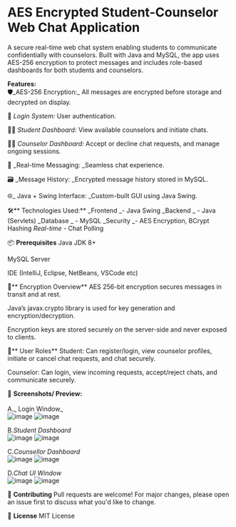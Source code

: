 # AES Encrypted Student-Counselor Web Chat Application

A secure real-time web chat system enabling students to communicate confidentially with counselors. Built with Java and MySQL, the app uses AES-256 encryption to protect messages and includes role-based dashboards for both students and counselors.

**Features:**<br>
🛡️_AES-256 Encryption:_ All messages are encrypted before storage and decrypted on display.

🔐 _Login System:_ User authentication.

🧑‍🎓 _Student Dashboard:_ View available counselors and initiate chats.

🧑‍💼 _Counselor Dashboard:_ Accept or decline chat requests, and manage ongoing sessions.

💬 _Real-time Messaging: _Seamless chat experience.

🗃️ _Message History: _Encrypted message history stored in MySQL.

🌐_ Java + Swing Interface: _Custom-built GUI using Java Swing.

🛠️** Technologies Used:**
_Frontend _- Java Swing 
_Backend	 _ - Java (Servlets)
_Database _ -	MySQL
_Security  _-	AES Encryption, BCrypt Hashing
_Real-time_ - Chat	Polling 

📦 **Prerequisites**
Java JDK 8+

MySQL Server

IDE (IntelliJ, Eclipse, NetBeans, VSCode etc)

🔐** Encryption Overview**
AES 256-bit encryption secures messages in transit and at rest.

Java’s javax.crypto library is used for key generation and encryption/decryption.

Encryption keys are stored securely on the server-side and never exposed to clients.

👥** User Roles**
Student: Can register/login, view counselor profiles, initiate or cancel chat requests, and chat securely.

Counselor: Can login, view incoming requests, accept/reject chats, and communicate securely.

📸 **Screenshots/ Preview:**<br><br>
A._ Login Window_<br>
![image](https://github.com/user-attachments/assets/eae22996-dc32-4f2d-903e-683f8a8f7231)
![image](https://github.com/user-attachments/assets/6344ddc5-7e1c-46ad-b28c-5e98d7ee50c6)

B._Student Dashboard_<br>
![image](https://github.com/user-attachments/assets/d76487f8-a4ad-42ad-9f0f-baaf69699751)
![image](https://github.com/user-attachments/assets/9835aeee-555d-4a74-a9c6-3fed23edbcaf)

C._Counsellor Dashboard_<br>
![image](https://github.com/user-attachments/assets/50060963-1c49-4a7e-b00f-8df129ffe4a9)
![image](https://github.com/user-attachments/assets/1c646727-134c-4f91-905a-0fcd0fc01259)

D._Chat UI Window_<br>
![image](https://github.com/user-attachments/assets/8ba826d8-466e-4688-8a12-0b39411fa98e)
![image](https://github.com/user-attachments/assets/e8dd8fd8-9bed-4002-b82a-fa83cd80013d)

🤝 **Contributing**
Pull requests are welcome! For major changes, please open an issue first to discuss what you'd like to change.

📜 **License**
MIT License







